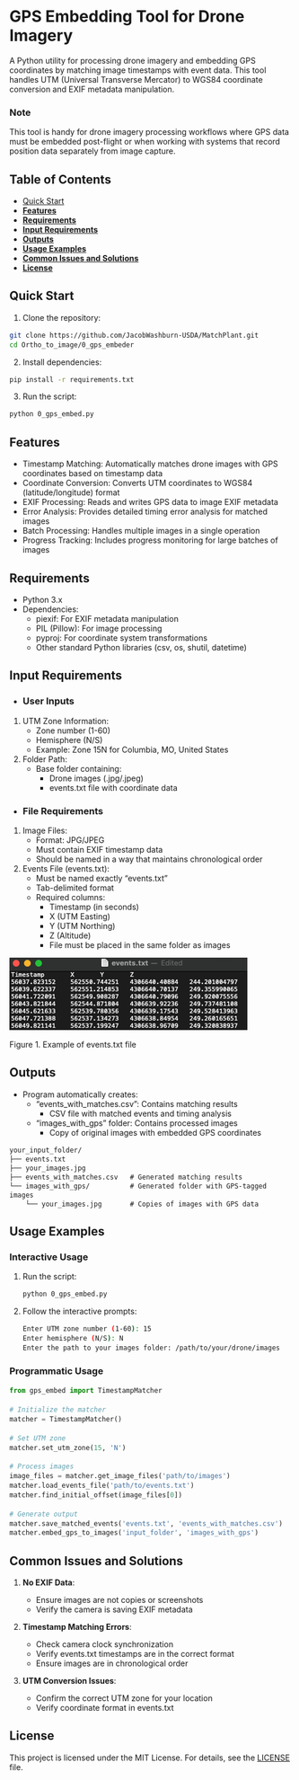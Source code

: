 # **GPS Embedding Tool for Drone Imagery**

A Python utility for processing drone imagery and embedding GPS coordinates by matching image timestamps with event data. This tool handles UTM (Universal Transverse Mercator) to WGS84 coordinate conversion and EXIF metadata manipulation.

### **Note**
This tool is handy for drone imagery processing workflows where GPS data must be embedded post-flight or when working with systems that record position data separately from image capture.

## Table of Contents
- [Quick Start](#quick-start)
- [**Features**](#features)
- [**Requirements**](#requirements)
- [**Input Requirements**](#input-requirements)
- [**Outputs**](#outputs)
- [**Usage Examples**](#usage-examples)
- [**Common Issues and Solutions**](#common-issues-and-solutions)
- [**License**](#license)

## Quick Start

1. Clone the repository:
```bash
git clone https://github.com/JacobWashburn-USDA/MatchPlant.git
cd Ortho_to_image/0_gps_embeder
```

2. Install dependencies:
```bash
pip install -r requirements.txt
```

3. Run the script:
```bash
python 0_gps_embed.py
```

## **Features**

- Timestamp Matching: Automatically matches drone images with GPS coordinates based on timestamp data
- Coordinate Conversion: Converts UTM coordinates to WGS84 (latitude/longitude) format
- EXIF Processing: Reads and writes GPS data to image EXIF metadata
- Error Analysis: Provides detailed timing error analysis for matched images
- Batch Processing: Handles multiple images in a single operation
- Progress Tracking: Includes progress monitoring for large batches of images

## **Requirements**

- Python 3.x
- Dependencies:
  - piexif: For EXIF metadata manipulation
  - PIL (Pillow): For image processing
  - pyproj: For coordinate system transformations
  - Other standard Python libraries (csv, os, shutil, datetime)

## **Input Requirements**

- ### **User Inputs**
1. UTM Zone Information:
    - Zone number (1-60)
    - Hemisphere (N/S)
    - Example: Zone 15N for Columbia, MO, United States
2. Folder Path:
    - Base folder containing:
      - Drone images (.jpg/.jpeg)
      - events.txt file with coordinate data
- ### **File Requirements**
1. Image Files:
    - Format: JPG/JPEG
    - Must contain EXIF timestamp data
    - Should be named in a way that maintains chronological order
2. Events File (events.txt):
    - Must be named exactly “events.txt”
    - Tab-delimited format
    - Required columns:
      - Timestamp (in seconds)
      - X (UTM Easting)
      - Y (UTM Northing)
      - Z (Altitude)
      - File must be placed in the same folder as images
     
![image](https://github.com/JacobWashburn-USDA/MatchPlant/blob/main/0_gps_embeder/images/img_events_txt.png)

Figure 1. Example of events.txt file
      
## **Outputs**

- Program automatically creates:
  - “events_with_matches.csv”: Contains matching results
    - CSV file with matched events and timing analysis
  - “images_with_gps” folder: Contains processed images
    - Copy of original images with embedded GPS coordinates
```
your_input_folder/
├── events.txt
├── your_images.jpg
├── events_with_matches.csv   # Generated matching results
└── images_with_gps/          # Generated folder with GPS-tagged images
    └── your_images.jpg       # Copies of images with GPS data
```

## **Usage Examples**

### **Interactive Usage**

1. Run the script:
   ```bash
   python 0_gps_embed.py
   ```

2. Follow the interactive prompts:
   ```bash
   Enter UTM zone number (1-60): 15
   Enter hemisphere (N/S): N
   Enter the path to your images folder: /path/to/your/drone/images
   ```

### **Programmatic Usage**

```python
from gps_embed import TimestampMatcher

# Initialize the matcher
matcher = TimestampMatcher()

# Set UTM zone
matcher.set_utm_zone(15, 'N')

# Process images
image_files = matcher.get_image_files('path/to/images')
matcher.load_events_file('path/to/events.txt')
matcher.find_initial_offset(image_files[0])

# Generate output
matcher.save_matched_events('events.txt', 'events_with_matches.csv')
matcher.embed_gps_to_images('input_folder', 'images_with_gps')
```

## **Common Issues and Solutions**

1. **No EXIF Data**:
   - Ensure images are not copies or screenshots
   - Verify the camera is saving EXIF metadata

2. **Timestamp Matching Errors**:
   - Check camera clock synchronization
   - Verify events.txt timestamps are in the correct format
   - Ensure images are in chronological order

3. **UTM Conversion Issues**:
   - Confirm the correct UTM zone for your location
   - Verify coordinate format in events.txt
     
## **License**

This project is licensed under the MIT License. For details, see the [LICENSE](https://github.com/JacobWashburn-USDA/MatchPlant/blob/main/LICENSE) file.
